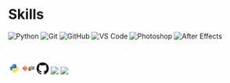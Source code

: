 # Skills </br>

![Python](https://img.shields.io/badge/-Python-000000?style=for-the-badge&logo=Python)
![Git](https://img.shields.io/badge/-Git-000000?style=for-the-badge&logo=Git)
![GitHub](https://img.shields.io/badge/-GitHub-000000?style=for-the-badge&logo=GitHub)
![VS Code](https://img.shields.io/badge/-VS%20Code-000000?style=for-the-badge&logo=visual-studio-code&logoColor=007ACC)
![Photoshop](https://img.shields.io/badge/-Photoshop-000000?style=for-the-badge&logo=adobe-photoshop)
![After Effects](https://img.shields.io/badge/-After%20Effects-000000?style=for-the-badge&logo=adobe-after-effects&logoColor=9999FF)

&nbsp;

<code><img height="25" src="https://raw.githubusercontent.com/github/explore/80688e429a7d4ef2fca1e82350fe8e3517d3494d/topics/python/python.png"></code>
<code><img height="25" src="https://raw.githubusercontent.com/github/explore/80688e429a7d4ef2fca1e82350fe8e3517d3494d/topics/git/git.png"></code>
<code><img height="25" src="https://raw.githubusercontent.com/github/explore/80688e429a7d4ef2fca1e82350fe8e3517d3494d/topics/github/github.png"></code>
<code><img height="25" src="https://upload.wikimedia.org/wikipedia/commons/8/87/Adobe_Photoshop_2020_icon.png"></code>
<code><img height="25" src="https://upload.wikimedia.org/wikipedia/commons/a/a9/Adobe_After_Effects_CC_icon.png"></code>
